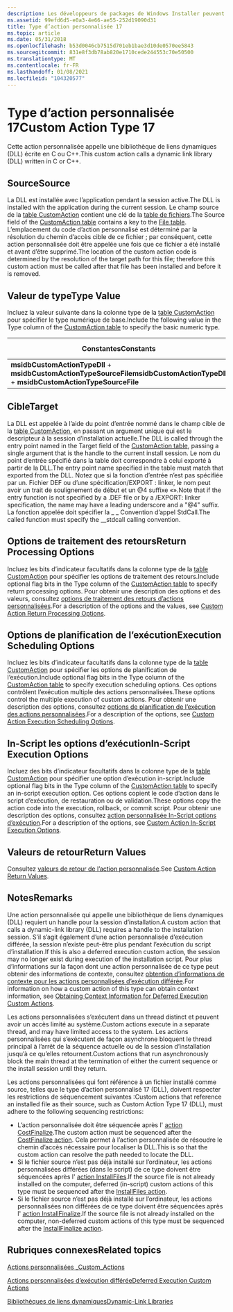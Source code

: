 ```yaml
---
description: Les développeurs de packages de Windows Installer peuvent choisir d’utiliser un type d’action personnalisé 17 quand les actions standard sont insuffisantes pour exécuter l’installation.
ms.assetid: 99efd6d5-e0a3-4e66-ae55-252d19090d31
title: Type d’action personnalisée 17
ms.topic: article
ms.date: 05/31/2018
ms.openlocfilehash: b53d0046cb7515d701eb1bae3d10de0570ee5843
ms.sourcegitcommit: 831e8f3db78ab820e1710cede244553c70e50500
ms.translationtype: MT
ms.contentlocale: fr-FR
ms.lasthandoff: 01/08/2021
ms.locfileid: "104320577"
---
```

# <a name="custom-action-type-17"></a><span data-ttu-id="b74dd-103">Type d’action personnalisée 17</span><span class="sxs-lookup"><span data-stu-id="b74dd-103">Custom Action Type 17</span></span>

<span data-ttu-id="b74dd-104">Cette action personnalisée appelle une bibliothèque de liens dynamiques (DLL) écrite en C ou C++.</span><span class="sxs-lookup"><span data-stu-id="b74dd-104">This custom action calls a dynamic link library (DLL) written in C or C++.</span></span>

## <a name="source"></a><span data-ttu-id="b74dd-105">Source</span><span class="sxs-lookup"><span data-stu-id="b74dd-105">Source</span></span>

<span data-ttu-id="b74dd-106">La DLL est installée avec l’application pendant la session active.</span><span class="sxs-lookup"><span data-stu-id="b74dd-106">The DLL is installed with the application during the current session.</span></span> <span data-ttu-id="b74dd-107">Le champ source de la [table CustomAction](customaction-table.md) contient une clé de la [table de fichiers](file-table.md).</span><span class="sxs-lookup"><span data-stu-id="b74dd-107">The Source field of the [CustomAction table](customaction-table.md) contains a key to the [File table](file-table.md).</span></span> <span data-ttu-id="b74dd-108">L’emplacement du code d’action personnalisé est déterminé par la résolution du chemin d’accès cible de ce fichier ; par conséquent, cette action personnalisée doit être appelée une fois que ce fichier a été installé et avant d’être supprimé.</span><span class="sxs-lookup"><span data-stu-id="b74dd-108">The location of the custom action code is determined by the resolution of the target path for this file; therefore this custom action must be called after that file has been installed and before it is removed.</span></span>

## <a name="type-value"></a><span data-ttu-id="b74dd-109">Valeur de type</span><span class="sxs-lookup"><span data-stu-id="b74dd-109">Type Value</span></span>

<span data-ttu-id="b74dd-110">Incluez la valeur suivante dans la colonne type de la [table CustomAction](customaction-table.md) pour spécifier le type numérique de base.</span><span class="sxs-lookup"><span data-stu-id="b74dd-110">Include the following value in the Type column of the [CustomAction table](customaction-table.md) to specify the basic numeric type.</span></span>



| <span data-ttu-id="b74dd-111">Constantes</span><span class="sxs-lookup"><span data-stu-id="b74dd-111">Constants</span></span>                                                          | <span data-ttu-id="b74dd-112">Valeur hexadécimale</span><span class="sxs-lookup"><span data-stu-id="b74dd-112">Hexadecimal</span></span> | <span data-ttu-id="b74dd-113">Decimal</span><span class="sxs-lookup"><span data-stu-id="b74dd-113">Decimal</span></span> |
|--------------------------------------------------------------------|-------------|---------|
| <span data-ttu-id="b74dd-114">**msidbCustomActionTypeDll**  +  **msidbCustomActionTypeSourceFile**</span><span class="sxs-lookup"><span data-stu-id="b74dd-114">**msidbCustomActionTypeDll** + **msidbCustomActionTypeSourceFile**</span></span> | <span data-ttu-id="b74dd-115">0x011</span><span class="sxs-lookup"><span data-stu-id="b74dd-115">0x011</span></span>       | <span data-ttu-id="b74dd-116">17</span><span class="sxs-lookup"><span data-stu-id="b74dd-116">17</span></span>      |



 

## <a name="target"></a><span data-ttu-id="b74dd-117">Cible</span><span class="sxs-lookup"><span data-stu-id="b74dd-117">Target</span></span>

<span data-ttu-id="b74dd-118">La DLL est appelée à l’aide du point d’entrée nommé dans le champ cible de la [table CustomAction](customaction-table.md), en passant un argument unique qui est le descripteur à la session d’installation actuelle.</span><span class="sxs-lookup"><span data-stu-id="b74dd-118">The DLL is called through the entry point named in the Target field of the [CustomAction table](customaction-table.md), passing a single argument that is the handle to the current install session.</span></span> <span data-ttu-id="b74dd-119">Le nom du point d’entrée spécifié dans la table doit correspondre à celui exporté à partir de la DLL.</span><span class="sxs-lookup"><span data-stu-id="b74dd-119">The entry point name specified in the table must match that exported from the DLL.</span></span> <span data-ttu-id="b74dd-120">Notez que si la fonction d’entrée n’est pas spécifiée par un. Fichier DEF ou d’une spécification/EXPORT : linker, le nom peut avoir un trait de soulignement de début et un @4 suffixe «».</span><span class="sxs-lookup"><span data-stu-id="b74dd-120">Note that if the entry function is not specified by a .DEF file or by a /EXPORT: linker specification, the name may have a leading underscore and a "@4" suffix.</span></span> <span data-ttu-id="b74dd-121">La fonction appelée doit spécifier la \_ \_ Convention d’appel StdCall.</span><span class="sxs-lookup"><span data-stu-id="b74dd-121">The called function must specify the \_\_stdcall calling convention.</span></span>

## <a name="return-processing-options"></a><span data-ttu-id="b74dd-122">Options de traitement des retours</span><span class="sxs-lookup"><span data-stu-id="b74dd-122">Return Processing Options</span></span>

<span data-ttu-id="b74dd-123">Incluez les bits d’indicateur facultatifs dans la colonne type de la [table CustomAction](customaction-table.md) pour spécifier les options de traitement des retours.</span><span class="sxs-lookup"><span data-stu-id="b74dd-123">Include optional flag bits in the Type column of the [CustomAction table](customaction-table.md) to specify return processing options.</span></span> <span data-ttu-id="b74dd-124">Pour obtenir une description des options et des valeurs, consultez [options de traitement des retours d’actions personnalisées](custom-action-return-processing-options.md).</span><span class="sxs-lookup"><span data-stu-id="b74dd-124">For a description of the options and the values, see [Custom Action Return Processing Options](custom-action-return-processing-options.md).</span></span>

## <a name="execution-scheduling-options"></a><span data-ttu-id="b74dd-125">Options de planification de l’exécution</span><span class="sxs-lookup"><span data-stu-id="b74dd-125">Execution Scheduling Options</span></span>

<span data-ttu-id="b74dd-126">Incluez les bits d’indicateur facultatifs dans la colonne type de la [table CustomAction](customaction-table.md) pour spécifier les options de planification de l’exécution.</span><span class="sxs-lookup"><span data-stu-id="b74dd-126">Include optional flag bits in the Type column of the [CustomAction table](customaction-table.md) to specify execution scheduling options.</span></span> <span data-ttu-id="b74dd-127">Ces options contrôlent l’exécution multiple des actions personnalisées.</span><span class="sxs-lookup"><span data-stu-id="b74dd-127">These options control the multiple execution of custom actions.</span></span> <span data-ttu-id="b74dd-128">Pour obtenir une description des options, consultez [options de planification de l’exécution des actions personnalisées](custom-action-execution-scheduling-options.md).</span><span class="sxs-lookup"><span data-stu-id="b74dd-128">For a description of the options, see [Custom Action Execution Scheduling Options](custom-action-execution-scheduling-options.md).</span></span>

## <a name="in-script-execution-options"></a><span data-ttu-id="b74dd-129">In-Script les options d’exécution</span><span class="sxs-lookup"><span data-stu-id="b74dd-129">In-Script Execution Options</span></span>

<span data-ttu-id="b74dd-130">Incluez des bits d’indicateur facultatifs dans la colonne type de la [table CustomAction](customaction-table.md) pour spécifier une option d’exécution in-script.</span><span class="sxs-lookup"><span data-stu-id="b74dd-130">Include optional flag bits in the Type column of the [CustomAction table](customaction-table.md) to specify an in-script execution option.</span></span> <span data-ttu-id="b74dd-131">Ces options copient le code d’action dans le script d’exécution, de restauration ou de validation.</span><span class="sxs-lookup"><span data-stu-id="b74dd-131">These options copy the action code into the execution, rollback, or commit script.</span></span> <span data-ttu-id="b74dd-132">Pour obtenir une description des options, consultez [action personnalisée In-Script options d’exécution](custom-action-in-script-execution-options.md).</span><span class="sxs-lookup"><span data-stu-id="b74dd-132">For a description of the options, see [Custom Action In-Script Execution Options](custom-action-in-script-execution-options.md).</span></span>

## <a name="return-values"></a><span data-ttu-id="b74dd-133">Valeurs de retour</span><span class="sxs-lookup"><span data-stu-id="b74dd-133">Return Values</span></span>

<span data-ttu-id="b74dd-134">Consultez [valeurs de retour de l’action personnalisée](custom-action-return-values.md).</span><span class="sxs-lookup"><span data-stu-id="b74dd-134">See [Custom Action Return Values](custom-action-return-values.md).</span></span>

## <a name="remarks"></a><span data-ttu-id="b74dd-135">Notes</span><span class="sxs-lookup"><span data-stu-id="b74dd-135">Remarks</span></span>

<span data-ttu-id="b74dd-136">Une action personnalisée qui appelle une bibliothèque de liens dynamiques (DLL) requiert un handle pour la session d’installation.</span><span class="sxs-lookup"><span data-stu-id="b74dd-136">A custom action that calls a dynamic-link library (DLL) requires a handle to the installation session.</span></span> <span data-ttu-id="b74dd-137">S’il s’agit également d’une action personnalisée d’exécution différée, la session n’existe peut-être plus pendant l’exécution du script d’installation.</span><span class="sxs-lookup"><span data-stu-id="b74dd-137">If this is also a deferred execution custom action, the session may no longer exist during execution of the installation script.</span></span> <span data-ttu-id="b74dd-138">Pour plus d’informations sur la façon dont une action personnalisée de ce type peut obtenir des informations de contexte, consultez [obtention d’informations de contexte pour les actions personnalisées d’exécution différée](obtaining-context-information-for-deferred-execution-custom-actions.md).</span><span class="sxs-lookup"><span data-stu-id="b74dd-138">For information on how a custom action of this type can obtain context information, see [Obtaining Context Information for Deferred Execution Custom Actions](obtaining-context-information-for-deferred-execution-custom-actions.md).</span></span>

<span data-ttu-id="b74dd-139">Les actions personnalisées s’exécutent dans un thread distinct et peuvent avoir un accès limité au système.</span><span class="sxs-lookup"><span data-stu-id="b74dd-139">Custom actions execute in a separate thread, and may have limited access to the system.</span></span> <span data-ttu-id="b74dd-140">Les actions personnalisées qui s’exécutent de façon asynchrone bloquent le thread principal à l’arrêt de la séquence actuelle ou de la session d’installation jusqu’à ce qu’elles retournent.</span><span class="sxs-lookup"><span data-stu-id="b74dd-140">Custom actions that run asynchronously block the main thread at the termination of either the current sequence or the install session until they return.</span></span>

<span data-ttu-id="b74dd-141">Les actions personnalisées qui font référence à un fichier installé comme source, telles que le type d’action personnalisé 17 (DLL), doivent respecter les restrictions de séquencement suivantes :</span><span class="sxs-lookup"><span data-stu-id="b74dd-141">Custom actions that reference an installed file as their source, such as Custom Action Type 17 (DLL), must adhere to the following sequencing restrictions:</span></span>

-   <span data-ttu-id="b74dd-142">L’action personnalisée doit être séquencée après l' [action CostFinalize](costfinalize-action.md).</span><span class="sxs-lookup"><span data-stu-id="b74dd-142">The custom action must be sequenced after the [CostFinalize action](costfinalize-action.md).</span></span> <span data-ttu-id="b74dd-143">Cela permet à l’action personnalisée de résoudre le chemin d’accès nécessaire pour localiser la DLL.</span><span class="sxs-lookup"><span data-stu-id="b74dd-143">This is so that the custom action can resolve the path needed to locate the DLL.</span></span>
-   <span data-ttu-id="b74dd-144">Si le fichier source n’est pas déjà installé sur l’ordinateur, les actions personnalisées différées (dans le script) de ce type doivent être séquencées après l' [action InstallFiles](installfiles-action.md).</span><span class="sxs-lookup"><span data-stu-id="b74dd-144">If the source file is not already installed on the computer, deferred (in-script) custom actions of this type must be sequenced after the [InstallFiles action](installfiles-action.md).</span></span>
-   <span data-ttu-id="b74dd-145">Si le fichier source n’est pas déjà installé sur l’ordinateur, les actions personnalisées non différées de ce type doivent être séquencées après l' [action InstallFinalize](installfinalize-action.md).</span><span class="sxs-lookup"><span data-stu-id="b74dd-145">If the source file is not already installed on the computer, non-deferred custom actions of this type must be sequenced after the [InstallFinalize action](installfinalize-action.md).</span></span>

## <a name="related-topics"></a><span data-ttu-id="b74dd-146">Rubriques connexes</span><span class="sxs-lookup"><span data-stu-id="b74dd-146">Related topics</span></span>

<dl> <dt>

[<span data-ttu-id="b74dd-147">Actions personnalisées \_</span><span class="sxs-lookup"><span data-stu-id="b74dd-147">Custom\_Actions</span></span>](custom-actions.md)
</dt> <dt>

[<span data-ttu-id="b74dd-148">Actions personnalisées d’exécution différée</span><span class="sxs-lookup"><span data-stu-id="b74dd-148">Deferred Execution Custom Actions</span></span>](deferred-execution-custom-actions.md)
</dt> <dt>

[<span data-ttu-id="b74dd-149">Bibliothèques de liens dynamiques</span><span class="sxs-lookup"><span data-stu-id="b74dd-149">Dynamic-Link Libraries</span></span>](dynamic-link-libraries.md)
</dt> </dl>

 

 



